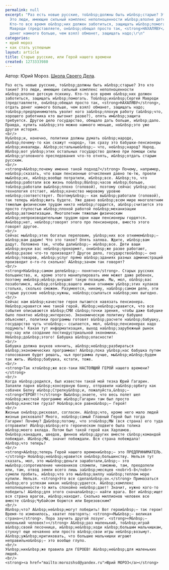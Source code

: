 ```yaml
---
permalink: null
excerpt: "Раз есть новые русские, то&nbsp;должны быть и&nbsp;старые? Это кто такие?
  Это люди, имеющие сильный комплекс неполноценности и&nbsp;вполне детскую психику.
  Кто-то все время о&nbsp;них должен заботиться, защищать и&nbsp;помогать. То&nbsp;их&nbsp;Сергей
  Мавроди (представляете, он&nbsp;обещал просто так, <strong>НАХАЛЯВУ</strong>, отдать
  денег намного больше, чем взял) обманет, защищать надо;\r\n"
categories:
- юрий мороз
- как стать успешным
layout: article
title: Старые русские, или Герой нашего времени
created: 1273333980
---
```

<!--break-->
Автор: Юрий Мороз. <a href="http://www.shsd.ru/">Школа Своего Дела</a>. <br/>
 
	Раз есть новые русские, то&nbsp;должны быть и&nbsp;старые? Это кто такие? Это люди, имеющие сильный комплекс неполноценности и&nbsp;вполне детскую психику. Кто-то все время о&nbsp;них должен заботиться, защищать и&nbsp;помогать. То&nbsp;их&nbsp;Сергей Мавроди (представляете, он&nbsp;обещал просто так, <strong>НАХАЛЯВУ</strong>, отдать денег намного больше, чем взял) обманет, защищать надо; то&nbsp;предприниматель уволит кого за&nbsp;плохую работу (а&nbsp;что, хорошего работника кто выгонит разве?), опять им&nbsp;защита требуется. Другое дело государство, обещало дать больше, и&nbsp;дало. Правда, купить на&nbsp;это можно намного меньше, но&nbsp;это уже другая история.
	<br/>
	Ну&nbsp;и, конечно, политики должны думать о&nbsp;народе, и&nbsp;почему-то как скажут «народ», так сразу это бабушки-пенсионеры и&nbsp;инвалиды. А&nbsp;остальные&nbsp;— что, не&nbsp;народ? Народ. И&nbsp;вот у&nbsp;этих остальных государство должно при помощи силы и&nbsp;уголовного преследования что-то отнять, и&nbsp;отдать старым русским. 
	<br/>
	<strong>А&nbsp;почему именно такой подход?</strong> Почему, например, не&nbsp;сказать, что ваши пенсионные отчисления давно тю-тю, проели мы&nbsp;их, и&nbsp;вообще потратили, и&nbsp;все. А&nbsp;то, что вы&nbsp;работали всю жизнь по&nbsp;8&nbsp;часов и&nbsp;больше, то&nbsp;работали вы&nbsp;плохо (головой), поэтому сейчас у&nbsp;нас технология отстает, и&nbsp;качество мировому уровню не&nbsp;соответствует. Поэтому&nbsp;— как вы&nbsp;работали (головой), так теперь и&nbsp;жить будете. Уже давно во&nbsp;всем мире многолетним тяжелым физическим трудом никто не&nbsp;гордится, а&nbsp;считается это просто глупостью и&nbsp;плохой работой по&nbsp;механизации и&nbsp;автоматизации. Многолетним тяжелым физическим и&nbsp;непроизводительным трудом одни наши пенсионеры гордятся. Ан&nbsp;нет, не&nbsp;говорят этого про пенсионеров, вместо этого говорят другое. 
	<br/>
	Сейчас мы&nbsp;этих богатых переловим, у&nbsp;них все отнимем&nbsp;— и&nbsp;вам дадим! Что это такое? Опять халява. Ждите, и&nbsp;вам дадут. Положено так, чтобы дали&nbsp;— и&nbsp;все. Дети ваши и&nbsp;внуки вас не&nbsp;прокормят, они&nbsp;же разве работают, и&nbsp;разве что-то производят? Другое дело, государство&nbsp;— оно и&nbsp;товаров, и&nbsp;услуг прямо в&nbsp;зданиях разных администраций производит о-го-го сколько! А&nbsp;зачем так говорят?
	<br/>
	<strong>На&nbsp;самом деле&nbsp;— понятно</strong>. Старых русских большинство, и, кроме этого манипулировать ими может даже ребенок, поэтому им&nbsp;и&nbsp;внушают такую позицию. Мы, мол, о&nbsp;вас позаботимся, и&nbsp;от&nbsp;вашего имени отнимем у&nbsp;этих кулаков столько, сколько сможем. Разумеется, никому, на&nbsp;самом деле, эти старые русские не&nbsp;нужны, но&nbsp;ссылаться на&nbsp;них выгодно. 
	<br/>
	Сейчас нам в&nbsp;качестве героя пытаются навязать пенсионера. Не&nbsp;нравится мне такой герой. И&nbsp;не&nbsp;нравится, что все события описываются в&nbsp;СМИ с&nbsp;точки зрения, чтобы даже бабушке было понятно и&nbsp;интересно. Экономическую политику бабушке объясняют, политики программы готовят в&nbsp;расчете на&nbsp;бабушку, государство чуть что&nbsp;— ссылается, мол, о&nbsp;пенсионерах надо подумать! Какая тут информатизация, выход на&nbsp;зарубежный рынок ноу-хау или создание постиндустриальной экономики. Не&nbsp;до&nbsp;этого! Бабушка в&nbsp;опасности!
	<br/>
	Бабушка должна внуков нянчить, а&nbsp;не&nbsp;разбираться в&nbsp;экономических программах! А&nbsp;пока у&nbsp;нас бабушка путем голосования будет решать, чья программа лучше, мы&nbsp;и&nbsp;будем так жить. И&nbsp;бабушка, кстати, тоже.
	<br/>
	<strong>Так кто&nbsp;же все-таки НАСТОЯЩИЙ ГЕРОЙ нашего времени?</strong>
	<br/>
	Когда я&nbsp;родился, был известен такой мой тезка Юрий Гагарин. Запаяли парня в&nbsp;консервную банку, отправили на&nbsp;орбиту как собачек Белку и&nbsp;Стрелку&nbsp;и, пожалуйста,&nbsp;— <strong>ГЕРОЙ!!!</strong> Вы&nbsp;знаете, что весь полет шел по&nbsp;жесткой программе и&nbsp;Гагарин там был просто в&nbsp;качестве груза? Но&nbsp;все равно&nbsp;— Герой!
	<br/>
	Жизнью он&nbsp;рисковал, согласен. А&nbsp;что, кроме него мало людей жизнью рисковало? Много, но&nbsp;самый Главный Герой был тогда Гагарин! Почему? Да&nbsp;потому, что это&nbsp;МЫ (вся страна) его туда отправили! И&nbsp;в&nbsp;его героическом подвиге была толика и&nbsp;моего вклада. Потом был такой герой как Харламов. Он&nbsp;канадцев, шведов, финнов и&nbsp;других вместе с&nbsp;командой побеждал. И&nbsp;МЫ, значит побеждали. Вся страна побеждала! А&nbsp;что теперь?
	<br/>
	<strong>А&nbsp;теперь Герой нашего времени&nbsp;— это ПРЕДПРИНИМАТЕЛЬ.</strong> Но&nbsp;не&nbsp;нравится он&nbsp;большинству. Нельзя тут сказать, мол, это мы&nbsp;деньги заработали,&nbsp;— это мы&nbsp;сопротивление чиновников сломили, таможню, там, преодолели или, там, отвод земли всего лишь за&nbsp;месяцев <nobr>5-8</nobr> сумели пробить, и&nbsp;что это мы&nbsp;виллу на&nbsp;теплом море купили. Нельзя. <strong>Это все сделал&nbsp;он.</strong> Примазаться к&nbsp;его успехам никак не&nbsp;удается. А&nbsp;комплекс неполноценности-то жить спокойно не&nbsp;дает! Значит, нужно кого-то победить! А&nbsp;для этого сначала&nbsp;— найти врага. Вот и&nbsp;ищет вся страна врагов, и&nbsp;находит. Сколько миллионов человек все вместе с&nbsp;Чубайсом борются или Березовским?
	<br/>
	И&nbsp;что? А&nbsp;не&nbsp;могут победить! Вот герои&nbsp;— так герои! Время-то изменилось, хватит повторять: <strong>«Мы&nbsp;— великая страна»</strong>. Пора заучить другой лозунг. <strong>«Я&nbsp;— маленький человек!»</strong> А&nbsp;раз маленький, то&nbsp;играй в&nbsp;своей песочнице, и&nbsp;не&nbsp;ходи к&nbsp;большим мальчишкам, стукнут еще нечаянно или просто в&nbsp;свои игры не&nbsp;возьмут. А&nbsp;уж&nbsp;критиковать, что большие мальчишки играют неправильно&nbsp;— это вообще глупо. 
	<br/>
	У&nbsp;них&nbsp;же правила для ГЕРОЕВ! А&nbsp;не&nbsp;для маленьких людей.
	<br/>
	<strong><a href="mailto:morozshsd@yandex.ru">Юрий МОРОЗ</a></strong>
 

 
 
